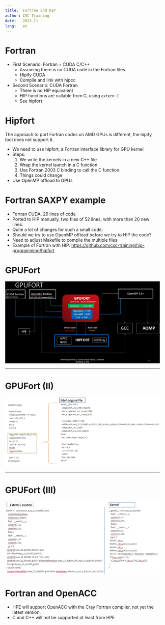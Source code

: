 ```yaml
---
title:  Fortran and HIP
author: CSC Training
date:   2021-11
lang:   en
---
```


# Fortran

* First Scenario: Fortran + CUDA C/C++
	- Assuming there is no CUDA code in the Fortran files.
	- Hipify CUDA
	- Compile and link with hipcc
* Second Scenario: CUDA Fortran
	- There is no HIP equivalent
	- HIP functions are callable from C, using `extern C`
	- See hipfort

# Hipfort

The approach to port Fortran codes on AMD GPUs is different, the hipify tool does
not support it.

* We need to use hipfort, a Fortran interface library for GPU kernel
* Steps:
	1) We write the kernels in a new C++ file
	2) Wrap the kernel launch in a C function
	3) Use Fortran 2003 C binding to call the C function
	4) Things could change
* Use OpenMP offload to GPUs

# Fortran SAXPY example


* Fortran CUDA, 29 lines of code
* Ported to HIP manually, two files of 52 lines, with more than 20 new lines.
* Quite a lot of changes for such a small code.
* Should we try to use OpenMP offload before we try to HIP the code?
* Need to adjust Makefile to compile the multiple files
* Example of Fortran with HIP: https://github.com/csc-training/hip-programming/hipfort

# GPUFort

![width:1200px height:15cm](../imgs/gpufort.png)

---

# GPUFort (II)
![width:1200px height:15cm](../imgs/gpufort1.png)

---
# GPUFort (III)

![width:1200px height:15cm](../imgs/gpufort2.png)

# Fortran and OpenACC

* HPE will support OpenACC with the Cray Fortran compiler, not yet the latest version.
* C and C++ will not be supported at least from HPE
